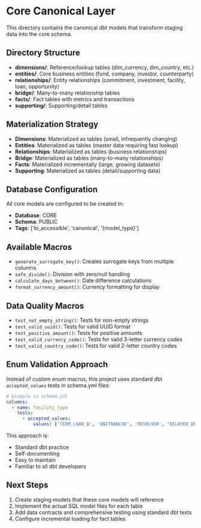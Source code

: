 # Core Canonical Layer

This directory contains the canonical dbt models that transform staging data into the core schema.

## Directory Structure

- **dimensions/**: Reference/lookup tables (dim_currency, dim_country, etc.)
- **entities/**: Core business entities (fund, company, investor, counterparty)
- **relationships/**: Entity relationships (commitment, investment, facility, loan, opportunity)
- **bridge/**: Many-to-many relationship tables
- **facts/**: Fact tables with metrics and transactions
- **supporting/**: Supporting/detail tables

## Materialization Strategy

- **Dimensions**: Materialized as tables (small, infrequently changing)
- **Entities**: Materialized as tables (master data requiring fast lookup)
- **Relationships**: Materialized as tables (business relationships)
- **Bridge**: Materialized as tables (many-to-many relationships)
- **Facts**: Materialized incrementally (large, growing datasets)
- **Supporting**: Materialized as tables (detail/supporting data)

## Database Configuration

All core models are configured to be created in:
- **Database**: CORE
- **Schema**: PUBLIC
- **Tags**: ['bi_accessible', 'canonical', '{model_type}']

## Available Macros

- `generate_surrogate_key()`: Creates surrogate keys from multiple columns
- `safe_divide()`: Division with zero/null handling
- `calculate_days_between()`: Date difference calculations
- `format_currency_amount()`: Currency formatting for display

## Data Quality Macros

- `test_not_empty_string()`: Tests for non-empty strings
- `test_valid_uuid()`: Tests for valid UUID format
- `test_positive_amount()`: Tests for positive amounts
- `test_valid_currency_code()`: Tests for valid 3-letter currency codes
- `test_valid_country_code()`: Tests for valid 2-letter country codes

## Enum Validation Approach

Instead of custom enum macros, this project uses standard dbt `accepted_values` tests in schema.yml files:

```yaml
# Example in schema.yml
columns:
  - name: facility_type
    tests:
      - accepted_values:
          values: ['TERM_LOAN_B', 'UNITRANCHE', 'REVOLVER', 'DELAYED_DRAWDOWN', 'MEZZANINE', 'RCF', 'BRIDGE']
```

This approach is:
- Standard dbt practice
- Self-documenting
- Easy to maintain
- Familiar to all dbt developers

## Next Steps

1. Create staging models that these core models will reference
2. Implement the actual SQL model files for each table
3. Add data contracts and comprehensive testing using standard dbt tests
4. Configure incremental loading for fact tables